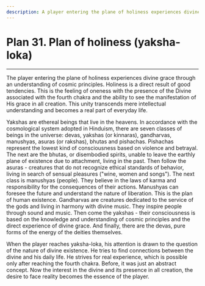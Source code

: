 ```yaml
---
description: A player entering the plane of holiness experiences divine grace through an understanding of cosmic principles. Holiness is a direct result of good tendencies.
---
```


# Plan 31. Plan of holiness (yaksha-loka)

---

The player entering the plane of holiness experiences divine grace through an understanding of cosmic principles. Holiness is a direct result of good tendencies. This is the feeling of oneness with the presence of the Divine associated with the fourth chakra and the ability to see the manifestation of His grace in all creation. This unity transcends mere intellectual understanding and becomes a real part of everyday life.

Yakshas are ethereal beings that live in the heavens. In accordance with the cosmological system adopted in Hinduism, there are seven classes of beings in the universe: devas, yakshas (or kinnaras), gandharvas, manushyas, asuras (or rakshas), bhutas and pishachas. Pishachas represent the lowest kind of consciousness based on violence and betrayal. The next are the bhutas, or disembodied spirits, unable to leave the earthly plane of existence due to attachment, living in the past. Then follow the asuras - creatures that do not recognize ethical standards of behavior, living in search of sensual pleasures ("wine, women and songs"). The next class is manushyas (people). They believe in the laws of karma and responsibility for the consequences of their actions. Manushyas can foresee the future and understand the nature of liberation. This is the plan of human existence. Gandharvas are creatures dedicated to the service of the gods and living in harmony with divine music. They inspire people through sound and music. Then come the yakshas - their consciousness is based on the knowledge and understanding of cosmic principles and the direct experience of divine grace. And finally, there are the devas, pure forms of the energy of the deities themselves.

When the player reaches yaksha-loka, his attention is drawn to the question of the nature of divine existence. He tries to find connections between the divine and his daily life. He strives for real experience, which is possible only after reaching the fourth chakra. Before, it was just an abstract concept. Now the interest in the divine and its presence in all creation, the desire to face reality becomes the essence of the player.
